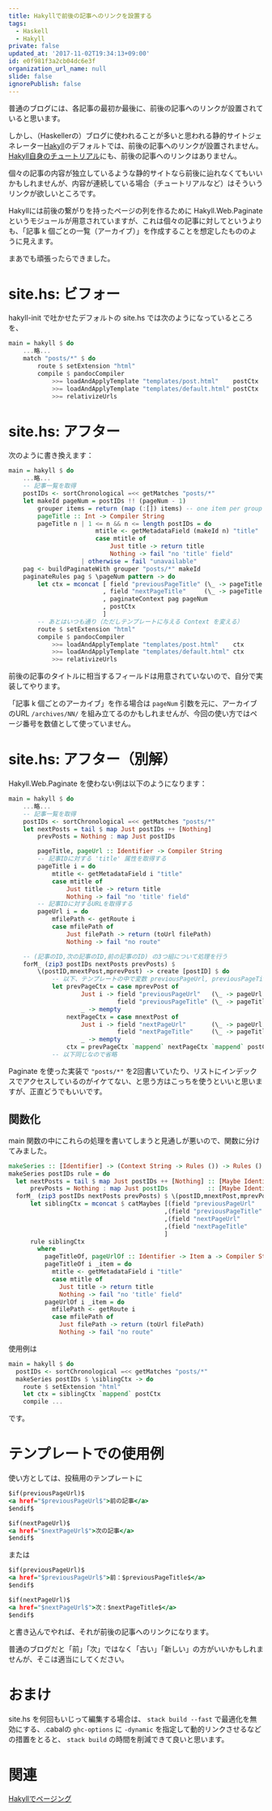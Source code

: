 ```yaml
---
title: Hakyllで前後の記事へのリンクを設置する
tags:
  - Haskell
  - Hakyll
private: false
updated_at: '2017-11-02T19:34:13+09:00'
id: e0f981f3a2cb04dc6e3f
organization_url_name: null
slide: false
ignorePublish: false
---
```

普通のブログには、各記事の最初か最後に、前後の記事へのリンクが設置されていると思います。

しかし、（Haskellerの）ブログに使われることが多いと思われる静的サイトジェネレーター[Hakyll](https://jaspervdj.be/hakyll/)のデフォルトでは、前後の記事へのリンクが設置されません。[Hakyll自身のチュートリアル](https://jaspervdj.be/hakyll/tutorials.html)にも、前後の記事へのリンクはありません。

個々の記事の内容が独立しているような静的サイトなら前後に辿れなくてもいいかもしれませんが、内容が連続している場合（チュートリアルなど）はそういうリンクが欲しいところです。

Hakyllには前後の繋がりを持ったページの列を作るために Hakyll.Web.Paginate というモジュールが用意されていますが、これは個々の記事に対してというよりも、「記事 k 個ごとの一覧（アーカイブ）」を作成することを想定したもののように見えます。

まあでも頑張ったらできました。

# site.hs: ビフォー

hakyll-init で吐かせたデフォルトの site.hs では次のようになっているところを、

```haskell:site.hs
main = hakyll $ do
    ...略...
    match "posts/*" $ do
        route $ setExtension "html"
        compile $ pandocCompiler
            >>= loadAndApplyTemplate "templates/post.html"    postCtx
            >>= loadAndApplyTemplate "templates/default.html" postCtx
            >>= relativizeUrls
```

# site.hs: アフター

次のように書き換えます：

```haskell:site.hs
main = hakyll $ do
    ...略...
    -- 記事一覧を取得
    postIDs <- sortChronological =<< getMatches "posts/*"
    let makeId pageNum = postIDs !! (pageNum - 1)
        grouper items = return (map (:[]) items) -- one item per group
        pageTitle :: Int -> Compiler String
        pageTitle n | 1 <= n && n <= length postIDs = do
                        mtitle <- getMetadataField (makeId n) "title"
                        case mtitle of
                            Just title -> return title
                            Nothing -> fail "no 'title' field"
                    | otherwise = fail "unavailable"
    pag <- buildPaginateWith grouper "posts/*" makeId
    paginateRules pag $ \pageNum pattern -> do
        let ctx = mconcat [ field "previousPageTitle" (\_ -> pageTitle (pageNum - 1))
                          , field "nextPageTitle"     (\_ -> pageTitle (pageNum + 1))
                          , paginateContext pag pageNum
                          , postCtx
                          ]
        -- あとはいつも通り（ただしテンプレートに与える Context を変える）
        route $ setExtension "html"
        compile $ pandocCompiler
            >>= loadAndApplyTemplate "templates/post.html"    ctx
            >>= loadAndApplyTemplate "templates/default.html" ctx
            >>= relativizeUrls
```

前後の記事のタイトルに相当するフィールドは用意されていないので、自分で実装してやります。

「記事 k 個ごとのアーカイブ」を作る場合は `pageNum` 引数を元に、アーカイブのURL `/archives/NN/` を組み立てるのかもしれませんが、今回の使い方ではページ番号を数値として使っていません。

# site.hs: アフター（別解）

Hakyll.Web.Paginate を使わない例は以下のようになります：

```haskell:site.hs
main = hakyll $ do
    ...略...
    -- 記事一覧を取得
    postIDs <- sortChronological =<< getMatches "posts/*"
    let nextPosts = tail $ map Just postIDs ++ [Nothing]
        prevPosts = Nothing : map Just postIDs

        pageTitle, pageUrl :: Identifier -> Compiler String
        -- 記事IDに対する 'title' 属性を取得する
        pageTitle i = do
            mtitle <- getMetadataField i "title"
            case mtitle of
                Just title -> return title
                Nothing -> fail "no 'title' field"
        -- 記事IDに対するURLを取得する
        pageUrl i = do
            mfilePath <- getRoute i
            case mfilePath of
                Just filePath -> return (toUrl filePath)
                Nothing -> fail "no route"

    -- (記事のID,次の記事のID,前の記事のID) の3つ組について処理を行う
    forM_ (zip3 postIDs nextPosts prevPosts) $
        \(postID,mnextPost,mprevPost) -> create [postID] $ do
            -- 以下、テンプレートの中で変数 previousPageUrl, previousPageTitle, nextPageUrl, nextPageTitle を使えるようにするための定義
            let prevPageCtx = case mprevPost of
                    Just i -> field "previousPageUrl"   (\_ -> pageUrl   i) `mappend`
                              field "previousPageTitle" (\_ -> pageTitle i)
                    _ -> mempty
                nextPageCtx = case mnextPost of
                    Just i -> field "nextPageUrl"       (\_ -> pageUrl   i) `mappend`
                              field "nextPageTitle"     (\_ -> pageTitle i)
                    _ -> mempty
                ctx = prevPageCtx `mappend` nextPageCtx `mappend` postCtx
            -- 以下同じなので省略
```

Paginate を使った実装で `"posts/*"` を2回書いていたり、リストにインデックスでアクセスしているのがイケてない、と思う方はこっちを使うといいと思いますが、正直どうでもいいです。

## 関数化

main 関数の中にこれらの処理を書いてしまうと見通しが悪いので、関数に分けてみました。

```haskell
makeSeries :: [Identifier] -> (Context String -> Rules ()) -> Rules ()
makeSeries postIDs rule = do
  let nextPosts = tail $ map Just postIDs ++ [Nothing] :: [Maybe Identifier]
      prevPosts = Nothing : map Just postIDs           :: [Maybe Identifier]
  forM_ (zip3 postIDs nextPosts prevPosts) $ \(postID,mnextPost,mprevPost) -> create [postID] $ do
      let siblingCtx = mconcat $ catMaybes [(field "previousPageUrl"   . pageUrlOf)   <$> mprevPost
                                           ,(field "previousPageTitle" . pageTitleOf) <$> mprevPost
                                           ,(field "nextPageUrl"       . pageUrlOf)   <$> mnextPost
                                           ,(field "nextPageTitle"     . pageTitleOf) <$> mnextPost
                                           ]
      rule siblingCtx
        where
          pageTitleOf, pageUrlOf :: Identifier -> Item a -> Compiler String
          pageTitleOf i _item = do
            mtitle <- getMetadataField i "title"
            case mtitle of
              Just title -> return title
              Nothing -> fail "no 'title' field"
          pageUrlOf i _item = do
            mfilePath <- getRoute i
            case mfilePath of
              Just filePath -> return (toUrl filePath)
              Nothing -> fail "no route"
```

使用例は

```haskell
main = hakyll $ do
  postIDs <- sortChronological =<< getMatches "posts/*"
  makeSeries postIDs $ \siblingCtx -> do
    route $ setExtension "html"
    let ctx = siblingCtx `mappend` postCtx
    compile ...
```

です。

# テンプレートでの使用例

使い方としては、投稿用のテンプレートに

```html:templates/post.html
$if(previousPageUrl)$
<a href="$previousPageUrl$">前の記事</a>
$endif$

$if(nextPageUrl)$
<a href="$nextPageUrl$">次の記事</a>
$endif$
```

または

```html:templates/post.html
$if(previousPageUrl)$
<a href="$previousPageUrl$">前：$previousPageTitle$</a>
$endif$

$if(nextPageUrl)$
<a href="$nextPageUrl$">次：$nextPageTitle$</a>
$endif$
```

と書き込んでやれば、それが前後の記事へのリンクになります。

普通のブログだと「前」「次」ではなく「古い」「新しい」の方がいいかもしれませんが、そこは適当にしてください。

# おまけ

site.hs を何回もいじって編集する場合は、 `stack build --fast` で最適化を無効にする、.cabalの `ghc-options` に `-dynamic` を指定して動的リンクさせるなどの措置をとると、 `stack build` の時間を削減できて良いと思います。

# 関連

[Hakyllでページング](https://qiita.com/hiratara/items/714d890e1b363f06c2d3)
